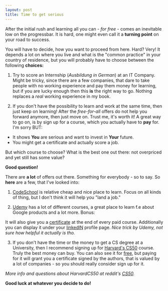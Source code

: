 ```yaml
---
layout: post
title: Time to get serious
---
```


After the initial rush and learning all you can - _for free_ - comes an inevitable low on the progressbar. It is hard, one might even call it a **turning point** on your road to success.

You will have to decide, how you want to proceed from here. Hard? Very! It depends a lot on where you live and what is the "common practice" in your country of residence, but you will probably have to choose between the following **choices:**

  1. Try to score an Internship (_Ausbildung in German_) at an IT Company. Might be tricky, since there are a few companies, that dare to take people with no working experience and pay them money for learning, 
  but if you are lucky enough then this **is** the right way to go. Nothing replaces a _real_ working experience in my book.
                                                
  2. If you don't have the possibility to learn and work at the same time, then just keep on learning! After the _free-for-all_ offers do not help you forward anymore, then just move on. Trust me, it's worth it! A great way to go on, is by sign up for a course, which you actually have to **pay** for. I'm sorry BUT: 
   *  It shows **You** are serious and want to invest in **Your** future.
   *  You might get a certificate and actually score a job.
                                              
                                                
But which course to choose? What is the best one out there: not overpriced and yet still has some value?                                  

**Good question!** 

There are **a lot** of offers out there. Something for everybody - so to say. So **here** are a few, that I've looked into:

 1. [CodeSchool](https://www.codeschool.com/paths) is relative cheap
and nice place to learn. Focus on all kinds of thing, but I don't think it will
help you "land a job."

 2. [Udemy](https://www.udemy.com/courses/) has a lot of different courses, a great place to learn f.e about Google products and a lot more. Bonus: 
 
It will also give you a [certificate](https://i.embed.ly/1/image?url=http%3A%2F%2Fcontent.screencast.com%2Fusers%2FGKlig%2Ffolders%2FJing%2Fmedia%2Fe63cc74a-b053-4fb8-9f1e-1704dea50594%2F00000231.png&key=afea23f29e5a4f63bd166897e3dc72df) at the end of every paid course. Additionally you can display it under your [linkedIN](https://blog.udemy.com/udemy-linkedin-add-to-profile-for-certifications/) profile page. _Nice trick by Udemy, not sure how helpful it actually is tho._
 
 3. If you don't have the time or the money to get a CS degree at a University, then I recommend signing up for [Harvard's CS50](https://cs50.harvard.edu/) course. Truly the best money can buy. You can also see it for [free](https://www.edx.org/course/introduction-computer-science-harvardx-cs50x#.VQAswqKfuPV), but paying for it will grant you a certificate signed by the authors, that is valued by a lot of companies - so you should really consider sign up for it.
 
_More info and questions about HarvardCS50 at reddit's [CS50](http://www.reddit.com/r/cs50/)._

**Good luck at whatever you decide to do!**
